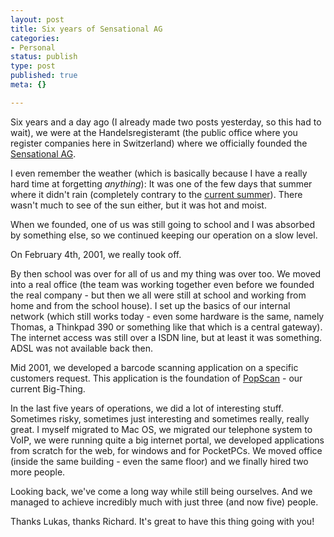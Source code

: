 ```yaml
---
layout: post
title: Six years of Sensational AG
categories:
- Personal
status: publish
type: post
published: true
meta: {}

---
```

<p>Six years and a day ago (I already made two posts yesterday, so this had to wait), we were at the Handelsregisteramt (the public office where you register companies here in Switzerland) where we officially founded the <a href="http://www.sensational.ch">Sensational AG</a>.</p>
<p>I even remember the weather (which is basically because I have a really hard time at forgetting <em>anything</em>): It was one of the few days that summer where it didn't rain (completely contrary to the <a href="http://www.gnegg.ch/archives/295-Nice-summer.html">current summer</a>). There wasn't much to see of the sun either, but it was hot and moist.</p>
<p>When we founded, one of us was still going to school and I was absorbed by something else, so we continued keeping our operation on a slow level.</p>
<p>On February 4th, 2001, we really took off.</p>
<p>By then school was over for all of us and my thing was over too. We moved into a real office (the team was working together even before we founded the real company - but then we all were still at school and working from home and from the school house). I set up the basics of our internal network (which still works today - even some hardware is the same, namely Thomas, a Thinkpad 390 or something like that which is a central gateway). The internet access was still over a ISDN line, but at least it was something. ADSL was not available back then.</p>
<p>Mid 2001, we developed a barcode scanning application on a specific customers request. This application is the foundation of <a href="http://www.popscan.ch">PopScan</a> - our current Big-Thing.</p>
<p>In the last five years of operations, we did a lot of interesting stuff. Sometimes risky, sometimes just interesting and sometimes really, really great. I myself migrated to Mac OS, we migrated our telephone system to VoIP, we were running quite a big internet portal, we developed applications from scratch for the web, for windows and for PocketPCs. We moved office (inside the same building - even the same floor) and we finally hired two more people.</p>
<p>Looking back, we've come a long way while still being ourselves. And we managed to achieve incredibly much with just three (and now five) people.</p>
<p>Thanks Lukas, thanks Richard. It's great to have this thing going with you!</p>
